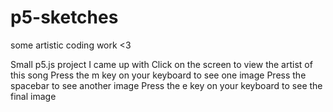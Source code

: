 # p5-sketches
some artistic coding work &lt;3

Small p5.js project I came up with
Click on the screen to view the artist of this song
Press the m key on your keyboard to see one image
Press the spacebar to see another image
Press the e key on your keyboard to see the final image
